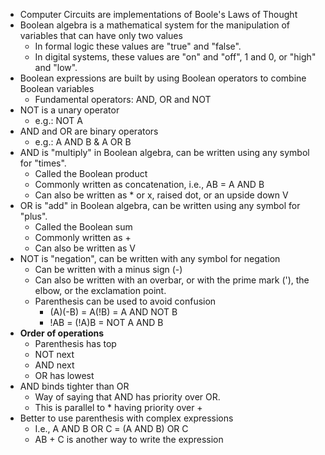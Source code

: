 - Computer Circuits are implementations of Boole's Laws of Thought
- Boolean algebra is a mathematical system for the manipulation of variables that can have only two values
	- In formal logic these values are "true" and "false".
	- In digital systems, these values are "on" and "off", 1 and 0, or "high" and "low".
- Boolean expressions are built by using Boolean operators to combine Boolean variables
	- Fundamental operators: AND, OR and NOT
- NOT is a unary operator
	- e.g.: NOT A
- AND and OR are binary operators
	- e.g.: A AND B & A OR B
- AND is "multiply" in Boolean algebra, can be written using any symbol for "times".
	- Called the Boolean product
	- Commonly written as concatenation, i.e., AB = A AND B
	- Can also be written as * or x, raised dot, or an upside down V
- OR is "add" in Boolean algebra, can be written using any symbol for "plus". 
	- Called the Boolean sum
	- Commonly written as +
	- Can also be written as V
- NOT is "negation", can be written with any symbol for negation
	- Can be written with a minus sign (-)
	- Can also be written with an overbar, or with the prime mark ('), the elbow, or the exclamation point.
	- Parenthesis can be used to avoid confusion
		- (A)(-B) = A(!B) = A AND NOT B
		- !AB = (!A)B = NOT A AND B
- **Order of operations**
	- Parenthesis has top
	- NOT next
	- AND next
	- OR has lowest
- AND binds tighter than OR
	- Way of saying that AND has priority over OR.
	- This is parallel to * having priority over +
- Better to use parenthesis with complex expressions
	- I.e., A AND B OR C = (A AND B) OR C
	- AB + C is another way to write the expression
